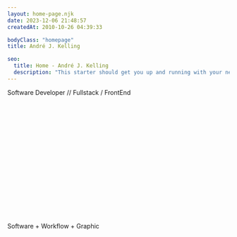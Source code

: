 ```yaml
---
layout: home-page.njk
date: 2023-12-06 21:48:57
createdAt: 2010-10-26 04:39:33

bodyClass: "homepage"
title: André J. Kelling

seo:
  title: Home - André J. Kelling
  description: "This starter should get you up and running with your new favorite static site generator Metalsmith"
---
```


<p>Software Developer // Fullstack / FrontEnd</p>
<style>
  @keyframes cycle {
    0%  { top:0; }
    5%  { top:0; }
    25% { top:0; opacity:1; z-index:0; }
    30% { top:78px; opacity:0; z-index:0; }
    50% { top:-157px; opacity:0; z-index:-1; }
    90% { top:-157px; opacity:0; z-index:0; }
    85% { top:-157px; opacity:0; }
    90%{ top:0; opacity:1; }
    100%{ top:0; opacity:1; }

  }
  @keyframes cycletwo {
    0%  { top:-157px; opacity:0; }
    25% { top:-157px; opacity:0; }
    30% { top:0; opacity:1; }
    35% { top:0; opacity:1; }
    55% { top:0; opacity:1; z-index:0; }
    60% { top:78px; opacity:0; z-index:0; }
    65% { top:-157px; opacity:0; z-index:-1; }
    100%{ top:-157px; opacity:0; z-index:-1; }
  }
  @keyframes cyclethree {
    0%  { top:-157px; opacity:0; }
    55% { top:-157px; opacity:0; }
    60% { top:0; opacity:1; }
    65% { top:0; opacity:1; }
    85% { top:0; opacity:1; }
    90% { top:78px; opacity:0; z-index:0; }
    95% { top:-157px; opacity:0; z-index:-1; }
    100%{ top:-157px; opacity:0; z-index:-1; }
  }
  .quotesslider {
    position:relative;
    margin: 4rem auto;
  }
  .mask {
    overflow:hidden;
    height:157px;
  }
  .quotesslider ul {
    position:relative;
    margin: 0;
    padding: 0;
  }
  .quotesslider li {
    width: 100%;
    position:absolute;
    top:-157px;
    list-style:none;
  }

  .quotesslider li.firstanimation {
    animation:cycle 20s linear infinite;
  }
  .quotesslider li.secondanimation {
    animation:cycletwo 20s linear infinite;
  }
  .quotesslider li.thirdanimation {
    animation:cyclethree 20s linear infinite;
  }
</style>
<div class="quotesslider">
  <div class="mask">
    <ul>
      <li class="firstanimation">
        <blockquote>
          The smallest possible changes.
        </blockquote>
      </li>
      <li class="secondanimation">
        <blockquote>
          Get clear goals, create tasks and work them down.
        </blockquote>
      </li>
      <li class="thirdanimation">
        <blockquote>
          Parachuting on Website Island and digging into Code Mountain.
        </blockquote>
      </li>
    </ul>
  </div>
</div>
<p>Software + Workflow + Graphic</p>
